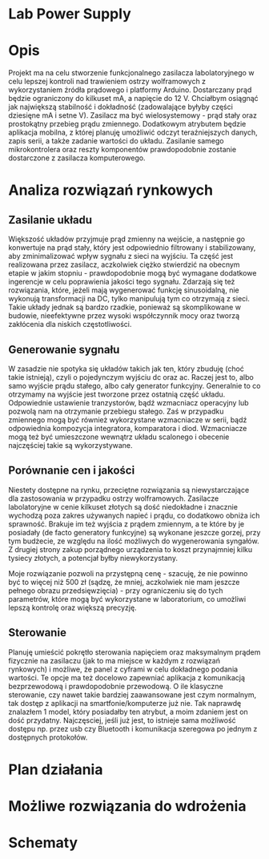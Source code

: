 # Lab Power Supply
# Opis
Projekt ma na celu stworzenie funkcjonalnego zasilacza labolatoryjnego w celu lepszej kontroli nad trawieniem ostrzy wolframowych z wykorzystaniem źródła prądowego i platformy Arduino. Dostarczany prąd będzie ograniczony do kilkuset mA, a napięcie do 12 V. Chciałbym osiągnąć jak największą stabilność i dokładność (zadowalające byłyby części dziesięne mA i setne V). Zasilacz ma być wielosystemowy - prąd stały oraz prostokątny przebieg prądu zmiennego. Dodatkowym atrybutem będzie aplikacja mobilna, z której planuję umożliwić odczyt teraźniejszych danych, zapis serii, a także zadanie wartości do układu. Zasilanie samego mikrokontrolera oraz reszty komponentów prawdopodobnie zostanie dostarczone z zasilacza komputerowego.

# Analiza rozwiązań rynkowych
## Zasilanie układu
Większość układów przyjmuje prąd zmienny na wejście, a następnie go konwertuje na prąd stały, który jest odpowiednio filtrowany i stabilizowany, aby zminimalizować wpływ sygnału z sieci na wyjściu. Ta część jest realizowana przez zasilacz, aczkolwiek ciężko stwierdzić na obecnym etapie w jakim stopniu - prawdopodobnie mogą być wymagane dodatkowe ingerencje w celu poprawienia jakości tego sygnału. Zdarzają się też rozwiązania, które, jeżeli mają wygenerować funkcję sinusoidalną, nie wykonują transformacji na DC, tylko manipulują tym co otrzymają z sieci. Takie układy jednak są bardzo rzadkie, ponieważ są skomplikowane w budowie, nieefektywne przez wysoki współczynnik mocy oraz tworzą zakłócenia dla niskich częstotliwości.

## Generowanie sygnału
W zasadzie nie spotyka się układów takich jak ten, który zbuduję (choć takie istnieją), czyli o pojedynczym wyjściu dc oraz ac. Raczej jest to, albo samo wyjście prądu stałego, albo cały generator funkcyjny. Generalnie to co otrzymamy na wyjście jest tworzone przez ostatnią część układu. Odpowiednie ustawienie tranzystorów, bądź wzmacniacz operacyjny lub pozwolą nam na otrzymanie przebiegu stałego. Zaś w przypadku zmiennego mogą być również wykorzystane wzmacniacze w serii, bądź odpowiednia kompozycja integratora, komparatora i diod. Wzmacniacze mogą też być umieszczone wewnątrz układu scalonego i obecenie najczęściej takie są wykorzystywane.

## Porównanie cen i jakości
Niestety dostępne na rynku, przeciętne rozwiązania są niewystarczające dla zastosowania w przypadku ostrzy wolframowych. Zasilacze labolatoryjne w cenie kilkuset złotych są dość niedokładne i znacznie wychodzą poza zakres używanych napieć i prądu, co dodatkowo obniża ich sprawność. Brakuje im też wyjścia z prądem zmiennym, a te które by je posiadały (de facto generatory funkcyjne) są wykonane jeszcze gorzej, przy tym budżecie, ze względu na ilość możliwych do wygenerowania syngałów. Z drugiej strony zakup porządnego urządzenia to koszt przynajmniej kilku tysiecy złotych, a potencjał byłby niewykorzystany.

Moje rozwiązanie pozwoli na przystępną cenę - szacuję, że nie powinno być to więcej niż 500 zł (sądzę, że mniej, aczkolwiek nie mam jeszcze pełnego obrazu przedsięwzięcia) - przy ograniczeniu się do tych parametrów, które mogą być wykorzystane w laboratorium, co umożliwi lepszą kontrolę oraz większą precyzję.

## Sterowanie
Planuję umieścić pokrętło sterowania napięciem oraz maksymalnym prądem fizycznie na zasilaczu (jak to ma miejsce w każdym z rozwiązań rynkowych) i możliwe, że panel z cyframi w celu dokładnego podania wartości. Te opcje ma też docelowo zapewniać aplikacja z komunikacją bezprzewodową i prawdopodobnie przewodową. O ile klasyczne sterowanie, czy nawet takie bardziej zaawansowane jest czym normalnym, tak dostęp z aplikacji na smartfonie/komputerze już nie. Tak naprawdę znalazłem 1 model, który posiadałby ten atrybut, a moim zdaniem jest on dość przydatny. Najczęsciej, jeśli już jest, to istnieje sama możliwość dostępu np. przez usb czy Bluetooth i komunikacja szeregowa po jednym z dostępnych protokołów.

# Plan działania

# Możliwe rozwiązania do wdrożenia

# Schematy